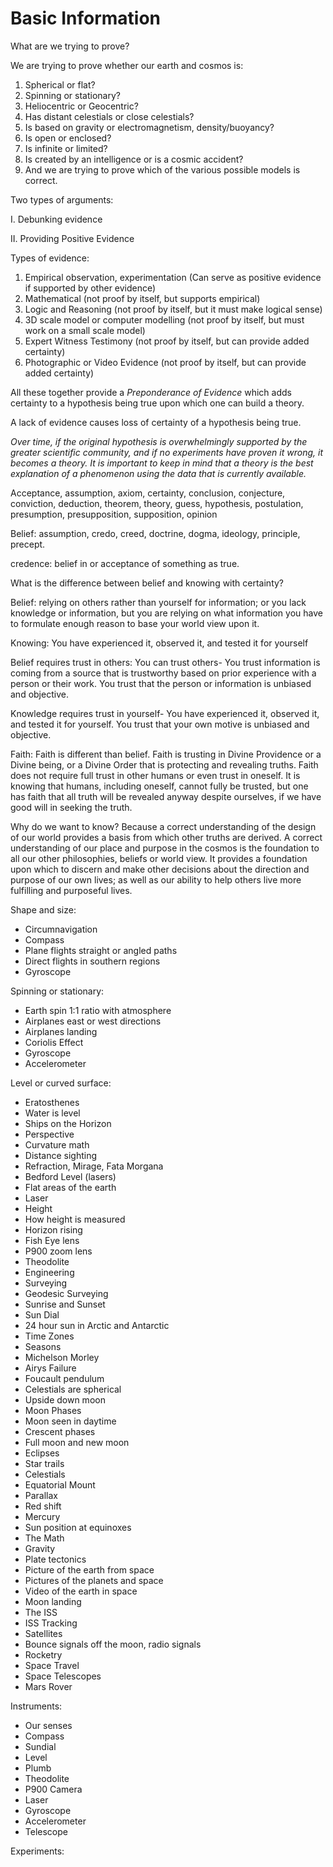 # Basic Information

What are we trying to prove?

We are trying to prove whether our earth and cosmos is:

1. Spherical or flat?   
2. Spinning or stationary?   
3. Heliocentric or Geocentric?
4. Has distant celestials or close celestials?
5. Is based on gravity or electromagnetism, density/buoyancy?
6. Is open or enclosed?
7. Is infinite or limited?
8. Is created by an intelligence or is a cosmic accident?
9. And we are trying to prove which of the various possible models is correct.

Two types of arguments:

I. Debunking evidence

II. Providing Positive Evidence

Types of evidence:

1. Empirical
		observation, 
		experimentation
	(Can serve as positive evidence if supported by other evidence)
2. Mathematical (not proof by itself, but supports empirical)
3. Logic and Reasoning (not proof by itself, but it must make logical sense)
4. 3D scale model or computer modelling (not proof by itself, but must work on a small scale model)
5. Expert Witness Testimony (not proof by itself, but can provide added certainty)
6. Photographic or Video Evidence (not proof by itself, but can provide added certainty)

All these together provide a *Preponderance of Evidence* which adds certainty to a hypothesis being true upon which one can build a theory.

A lack of evidence causes loss of certainty of a hypothesis being true.

*Over time, if the original hypothesis is overwhelmingly supported by the greater scientific community, and if no experiments have proven it wrong, it becomes a theory. It is important to keep in mind that a theory is the best explanation of a phenomenon using the data that is currently available.*

Acceptance, assumption, axiom, certainty, conclusion, conjecture, conviction, deduction, theorem, theory, guess, hypothesis, postulation, presumption, presupposition, supposition, opinion

Belief: assumption, credo, creed, doctrine, dogma, ideology, principle, precept.

credence: belief in or acceptance of something as true.

What is the difference between belief and knowing with certainty?

Belief: relying on others rather than yourself for information; or you lack knowledge or information, but you are relying on what information you have to formulate enough reason to base your world view upon it.

Knowing: You have experienced it, observed it, and tested it for yourself

Belief requires trust in others: 
You can trust others- You trust information is coming from a source that is trustworthy based on prior experience with a person or their work. You trust that the person or information is unbiased and objective.

Knowledge requires trust in yourself- You have experienced it, observed it, and tested it for yourself. You trust that your own motive is unbiased and objective.

Faith: Faith is different than belief. Faith is trusting in Divine Providence or a Divine being, or a Divine Order that is protecting and revealing truths. Faith does not require full trust in other humans or even trust in oneself. It is knowing that humans, including oneself, cannot fully be trusted, but one has faith that all truth will be revealed anyway despite ourselves, if we have good will in seeking the truth.
 
Why do we want to know?
Because a correct understanding of the design of our world provides a basis from which other truths are derived. A correct understanding of our place and purpose in the cosmos is the foundation to all our other philosophies, beliefs or world view.  It provides a foundation upon which to discern and make other decisions about the direction and purpose of our own lives; as well as our ability to help others live more fulfilling and purposeful lives.

Shape and size:
* Circumnavigation
* Compass
* Plane flights straight or angled paths
* Direct flights in southern regions
* Gyroscope

Spinning or stationary:
* Earth spin 1:1 ratio with atmosphere
* Airplanes east or west directions
* Airplanes landing
* Coriolis Effect
* Gyroscope
* Accelerometer

Level or curved surface:
* Eratosthenes 
* Water is level
* Ships on the Horizon 
* Perspective
* Curvature math
* Distance sighting
* Refraction, Mirage, Fata Morgana
* Bedford Level (lasers)
* Flat areas of the earth
* Laser
* Height
* How height is measured
* Horizon rising
* Fish Eye lens
* P900 zoom lens
* Theodolite
* Engineering
* Surveying
* Geodesic Surveying
* Sunrise and Sunset
* Sun Dial
* 24 hour sun in Arctic and Antarctic
* Time Zones
* Seasons
* Michelson Morley
* Airys Failure
* Foucault pendulum
* Celestials are spherical
* Upside down moon
* Moon Phases
* Moon seen in daytime
* Crescent phases
* Full moon and new moon
* Eclipses
* Star trails
* Celestials
* Equatorial Mount
* Parallax
* Red shift
* Mercury
* Sun position at equinoxes
* The Math
* Gravity
* Plate tectonics
* Picture of the earth from space
* Pictures of the planets and space
* Video of the earth in space
* Moon landing
* The ISS
* ISS Tracking
* Satellites
* Bounce signals off the moon, radio signals
* Rocketry
* Space Travel
* Space Telescopes
* Mars Rover



Instruments:

* Our senses
* Compass
* Sundial
* Level
* Plumb
* Theodolite
* P900 Camera
* Laser
* Gyroscope
* Accelerometer
* Telescope

Experiments:



